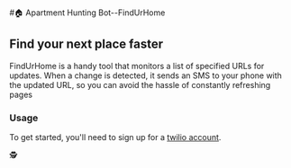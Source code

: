 #🏠 Apartment Hunting Bot--FindUrHome

## Find your next place faster

FindUrHome is a handy tool that monitors a list of specified URLs for updates. When a change is detected, it sends an SMS to your phone with the updated URL, so you can avoid the hassle of constantly refreshing pages 

### Usage

To get started, you'll need to sign up for a [twilio account](https://www.twilio.com/try-twilio).

🕵
